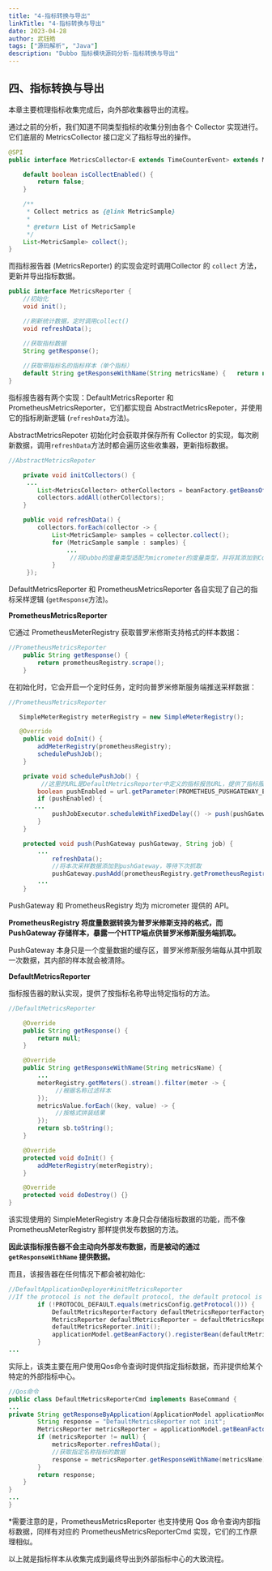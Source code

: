 ```yaml
---
title: "4-指标转换与导出"
linkTitle: "4-指标转换与导出"
date: 2023-04-28
author: 武钰皓
tags: ["源码解析", "Java"]
description: "Dubbo 指标模块源码分析-指标转换与导出"
---
```


## 四、指标转换与导出

本章主要梳理指标收集完成后，向外部收集器导出的流程。



通过之前的分析，我们知道不同类型指标的收集分别由各个 Collector 实现进行。它们底层的 MetricsCollector 接口定义了指标导出的操作。

```java
@SPI
public interface MetricsCollector<E extends TimeCounterEvent> extends MetricsLifeListener<E> {

    default boolean isCollectEnabled() {
        return false;
    }

    /**
     * Collect metrics as {@link MetricSample}
     *
     * @return List of MetricSample
     */
    List<MetricSample> collect();
}
```



而指标报告器 (MetricsReporter) 的实现会定时调用Collector 的 `collect` 方法，更新并导出指标数据。

```java
public interface MetricsReporter {
    //初始化
    void init();

    //刷新统计数据，定时调用collect()
    void refreshData();

    //获取指标数据
    String getResponse();
    
    //获取带指标名的指标样本（单个指标）
    default String getResponseWithName(String metricsName) {   return null; }
}
```



指标报告器有两个实现：DefaultMetricsReporter 和 PrometheusMetricsReporter，它们都实现自 AbstractMetricsRepoter，并使用它的指标刷新逻辑 (`refreshData`方法)。

AbstractMetricsRepoter 初始化时会获取并保存所有 Collector 的实现，每次刷新数据，调用`refreshData`方法时都会遍历这些收集器，更新指标数据。

```java
//AbstractMetricsRepoter

    private void initCollectors() {
     ...
        List<MetricsCollector> otherCollectors = beanFactory.getBeansOfType(MetricsCollector.class);
        collectors.addAll(otherCollectors);
    }

    public void refreshData() {
        collectors.forEach(collector -> {
            List<MetricSample> samples = collector.collect();
            for (MetricSample sample : samples) {
                ...
                 //将Dubbo的度量类型适配为micrometer的度量类型，并将其添加到CompositeMeterRegistry中，借此实现多监控系统的支持。
            }
     });        
```



DefaultMetricsReporter 和 PrometheusMetricsReporter 各自实现了自己的指标采样逻辑 (`getResponse`方法)。



**PrometheusMetricsReporter**

它通过 PrometheusMeterRegistry 获取普罗米修斯支持格式的样本数据：

```java
//PrometheusMetricsReporter
    public String getResponse() {
        return prometheusRegistry.scrape();
    }
```



在初始化时，它会开启一个定时任务，定时向普罗米修斯服务端推送采样数据：

```java
//PrometheusMetricsReporter

   SimpleMeterRegistry meterRegistry = new SimpleMeterRegistry();

   @Override
    public void doInit() {
        addMeterRegistry(prometheusRegistry);
        schedulePushJob();
    }

    private void schedulePushJob() {
         //这里的URL是DefaultMetricsReporter中定义的指标报告URL，提供了指标服务的具体地址
        boolean pushEnabled = url.getParameter(PROMETHEUS_PUSHGATEWAY_ENABLED_KEY, false);
        if (pushEnabled) {
       ...
            pushJobExecutor.scheduleWithFixedDelay(() -> push(pushGateway, job), pushInterval, pushInterval, TimeUnit.SECONDS);
        }
    }

    protected void push(PushGateway pushGateway, String job) {
        ...
            refreshData();
            //将本次采样数据添加到pushGateway，等待下次抓取
            pushGateway.pushAdd(prometheusRegistry.getPrometheusRegistry(), job);
        ...
    }

```

PushGateway 和 PrometheusRegistry 均为 micrometer 提供的 API。

**PrometheusRegistry 将度量数据转换为普罗米修斯支持的格式，而 PushGateway 存储样本，暴露一个HTTP端点供普罗米修斯服务端抓取。**

PushGateway 本身只是一个度量数据的缓存区，普罗米修斯服务端每从其中抓取一次数据，其内部的样本就会被清除。



**DefaultMetricsReporter**

指标报告器的默认实现，提供了按指标名称导出特定指标的方法。

```java
//DefaultMetricsReporter 

    @Override
    public String getResponse() {
        return null;
    }

    @Override
    public String getResponseWithName(String metricsName) {
        ...
        meterRegistry.getMeters().stream().filter(meter -> {
             //根据名称过滤样本
        });
        metricsValue.forEach((key, value) -> {
             //按格式拼装结果
        });
        return sb.toString();
    }

    @Override
    protected void doInit() {
        addMeterRegistry(meterRegistry);
    }

    @Override
    protected void doDestroy() {}
}

```

该实现使用的 SimpleMeterRegistry 本身只会存储指标数据的功能，而不像 PrometheusMeterRegistry 那样提供发布数据的方法。

**因此该指标报告器不会主动向外部发布数据，而是被动的通过 `getResponseWithName` 提供数据。**



而且，该报告器在任何情况下都会被初始化:

```java
//DefaultApplicationDeployer#initMetricsReporter
//If the protocol is not the default protocol, the default protocol is also initialized.
        if (!PROTOCOL_DEFAULT.equals(metricsConfig.getProtocol())) {
            DefaultMetricsReporterFactory defaultMetricsReporterFactory = new DefaultMetricsReporterFactory(applicationModel);
            MetricsReporter defaultMetricsReporter = defaultMetricsReporterFactory.createMetricsReporter(metricsConfig.toUrl());
            defaultMetricsReporter.init();
            applicationModel.getBeanFactory().registerBean(defaultMetricsReporter);
        }
...
```



实际上，该类主要在用户使用Qos命令查询时提供指定指标数据，而非提供给某个特定的外部指标中心。

```java
//Qos命令
public class DefaultMetricsReporterCmd implements BaseCommand {
...
private String getResponseByApplication(ApplicationModel applicationModel, String metricsName) {
        String response = "DefaultMetricsReporter not init";
        MetricsReporter metricsReporter = applicationModel.getBeanFactory().getBean(DefaultMetricsReporter.class);
        if (metricsReporter != null) {
            metricsReporter.refreshData();
            //获取指定名称指标的数据
            response = metricsReporter.getResponseWithName(metricsName);
        }
        return response;
    }
}
...
}
```

*需要注意的是，PrometheusMetricsReporter 也支持使用 Qos 命令查询内部指标数据，同样有对应的 PrometheusMetricsReporterCmd 实现，它们的工作原理相似。



以上就是指标样本从收集完成到最终导出到外部指标中心的大致流程。


